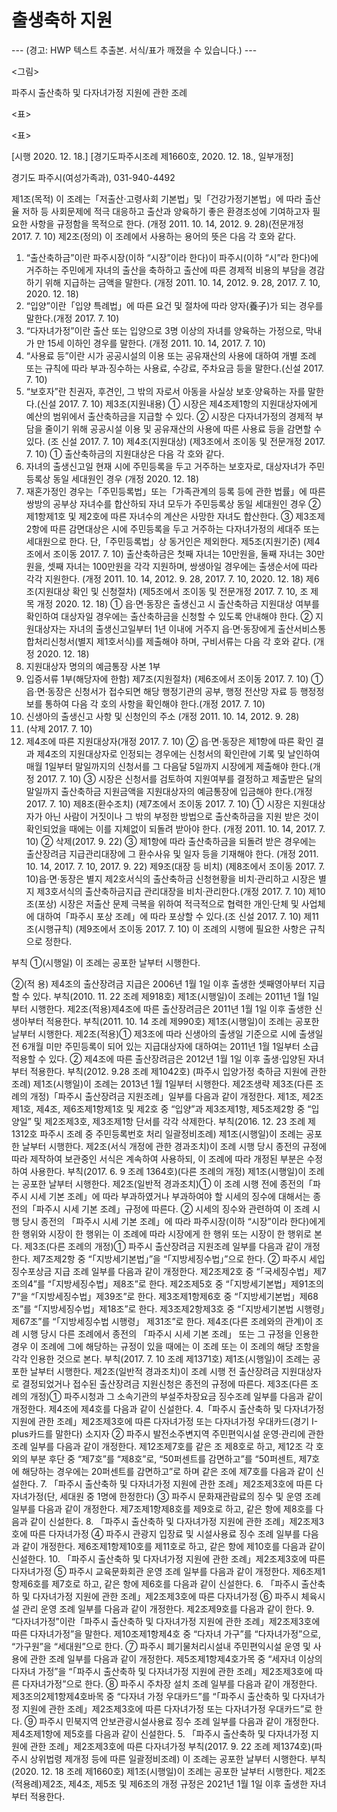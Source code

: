# 출생축하 지원

--- (경고: HWP 텍스트 추출본. 서식/표가 깨졌을 수 있습니다.) ---


<그림>

파주시 출산축하 및 다자녀가정 지원에 관한 조례

<표>




<표>

[시행 2020. 12. 18.] [경기도파주시조례 제1660호, 2020. 12. 18., 일부개정]

경기도 파주시(여성가족과), 031-940-4492

제1조(목적) 이 조례는「저출산·고령사회 기본법」및「건강가정기본법」에 따라 출산율 저하 등 사회문제에 적극 대응하고 출산과 양육하기 좋은 환경조성에 기여하고자 필요한 사항을 규정함을 목적으로 한다. (개정 2011. 10. 14, 2012. 9. 28)(전문개정 2017. 7. 10)
제2조(정의) 이 조례에서 사용하는 용어의 뜻은 다음 각 호와 같다.
  1. “출산축하금”이란 파주시장(이하 “시장”이라 한다)이 파주시(이하 “시”라 한다)에 거주하는 주민에게 자녀의 출산을 축하하고 출산에 따른 경제적 비용의 부담을 경감하기 위해 지급하는 금액을 말한다. (개정 2011. 10. 14, 2012. 9. 28, 2017. 7. 10, 2020. 12. 18)
  2. “입양”이란「입양 특례법」에 따른 요건 및 절차에 따라 양자(養子)가 되는 경우를 말한다.(개정 2017. 7. 10)
  3. “다자녀가정”이란 출산 또는 입양으로 3명 이상의 자녀를 양육하는 가정으로, 막내가 만 15세 이하인 경우를 말한다. (개정 2011. 10. 14, 2017. 7. 10)
  4. “사용료 등”이란 시가 공공시설의 이용 또는 공유재산의 사용에 대하여 개별 조례 또는 규칙에 따라 부과·징수하는 사용료, 수강료, 주차요금 등을 말한다.(신설 2017. 7. 10)
  5. “보호자”란 친권자, 후견인, 그 밖의 자로서 아동을 사실상 보호·양육하는 자를 말한다.(신설 2017. 7. 10)
제3조(지원내용) ① 시장은 제4조제1항의 지원대상자에게 예산의 범위에서 출산축하금을 지급할 수 있다.
  ② 시장은 다자녀가정의 경제적 부담을 줄이기 위해 공공시설 이용 및 공유재산의 사용에 따른 사용료 등을 감면할 수 있다. (조 신설 2017. 7. 10)
제4조(지원대상) (제3조에서 조이동 및 전문개정 2017. 7. 10)
  ① 출산축하금의 지원대상은 다음 각 호와 같다.
  1. 자녀의 출생신고일 현재 시에 주민등록을 두고 거주하는 보호자로, 대상자녀가 주민등록상 동일 세대원인 경우 (개정 2020. 12. 18)
  2. 재혼가정인 경우는「주민등록법」또는「가족관계의 등록 등에 관한 법률」에 따른 쌍방의 공부상 자녀수를 합산하되 자녀 모두가 주민등록상 동일 세대원인 경우
  ② 제1항제1호 및 제2호에 따른 자녀수의 계산은 사망한 자녀도 합산한다.
  ③ 제3조제2항에 따른 감면대상은 시에 주민등록을 두고 거주하는 다자녀가정의 세대주 또는 세대원으로 한다. 단,「주민등록법」상 동거인은 제외한다.
제5조(지원기준) (제4조에서 조이동 2017. 7. 10) 출산축하금은 첫째 자녀는 10만원을, 둘째 자녀는 30만원을, 셋째 자녀는 100만원을 각각 지원하며, 쌍생아일 경우에는 출생순서에 따라 각각 지원한다. (개정 2011. 10. 14, 2012. 9. 28, 2017. 7. 10, 2020. 12. 18)
제6조(지원대상 확인 및 신청절차) (제5조에서 조이동 및 전문개정 2017. 7. 10, 조 제목 개정 2020. 12. 18)
  ① 읍·면·동장은 출생신고 시 출산축하금 지원대상 여부를 확인하여 대상자일 경우에는 출산축하금을 신청할 수 있도록 안내해야 한다.
  ② 지원대상자는 자녀의 출생신고일부터 1년 이내에 거주지 읍·면·동장에게 출산서비스통합처리신청서(별지 제1호서식)를 제출해야 하며, 구비서류는 다음 각 호와 같다. (개정 2020. 12. 18)
  1. 지원대상자 명의의 예금통장 사본 1부
  2. 입증서류 1부(해당자에 한함)
제7조(지원절차) (제6조에서 조이동 2017. 7. 10)
  ① 읍·면·동장은 신청서가 접수되면 해당 행정기관의 공부, 행정 전산망 자료 등 행정정보를 통하여 다음 각 호의 사항을 확인해야 한다.(개정 2017. 7. 10)
  1. 신생아의 출생신고 사항 및 신청인의 주소 (개정 2011. 10. 14, 2012. 9. 28)
  2. (삭제 2017. 7. 10)
  3. 제4조에 따른 지원대상자(개정 2017. 7. 10)
  ② 읍·면·동장은 제1항에 따른 확인 결과 제4조의 지원대상자로 인정되는 경우에는 신청서의 확인란에 기록 및 날인하여 매월 1일부터 말일까지의 신청서를 그 다음달 5일까지 시장에게 제출해야 한다.(개정 2017. 7. 10)
  ③ 시장은 신청서를 검토하여 지원여부를 결정하고 제출받은 달의 말일까지 출산축하금 지원금액을 지원대상자의 예금통장에 입금해야 한다.(개정 2017. 7. 10)
제8조(환수조치) (제7조에서 조이동 2017. 7. 10)
  ① 시장은 지원대상자가 아닌 사람이 거짓이나 그 밖의 부정한 방법으로 출산축하금을 지원 받은 것이 확인되었을 때에는 이를 지체없이 되돌려 받아야 한다. (개정 2011. 10. 14, 2017. 7. 10)
  ② 삭제(2017. 9. 22)
  ③ 제1항에 따라 출산축하금을 되돌려 받은 경우에는 출산장려금 지급관리대장에 그 환수사유 및 일자 등을 기재해야 한다. (개정 2011. 10. 14, 2017. 7. 10, 2017. 9. 22)
제9조(대장 등 비치) (제8조에서 조이동 2017. 7. 10)읍·면·동장은 별지 제2호서식의 출산축하금 신청현황을 비치·관리하고 시장은 별지 제3호서식의 출산축하금지급 관리대장을 비치·관리한다.(개정 2017. 7. 10)
제10조(포상) 시장은 저출산 문제 극복을 위하여 적극적으로 협력한 개인·단체 및 사업체에 대하여「파주시 포상 조례」에 따라 포상할 수 있다.(조 신설 2017. 7. 10)
제11조(시행규칙) (제9조에서 조이동 2017. 7. 10) 이 조례의 시행에 필요한 사항은 규칙으로 정한다.


부칙
  ①(시행일) 이 조례는 공포한 날부터 시행한다.

  ②(적 용) 제4조의 출산장려금 지급은 2006년 1월 1일 이후 출생한 셋째영아부터 지급할 수 있다.
부칙(2010. 11. 22 조례 제918호)
제1조(시행일)이 조례는 2011년 1월 1일부터 시행한다.
제2조(적용)제4조에 따른 출산장려금은 2011년 1월 1일 이후 출생한 신생아부터 적용한다.
부칙(2011. 10. 14 조례 제990호)
제1조(시행일)이 조례는 공포한 날부터 시행한다.
제2조(적용)① 제3조에 따라 신생아의 출생일 기준으로 시에 출생일 전 6개월 미만 주민등록이 되어 있는 지급대상자에 대하여는 2011년 1월 1일부터 소급 적용할 수 있다.
  ② 제4조에 따른 출산장려금은 2012년 1월 1일 이후 출생·입양된 자녀부터 적용한다.
부칙(2012. 9.28 조례 제1042호) (파주시 입양가정 축하금 지원에 관한 조례)
제1조(시행일)이 조례는 2013년 1월 1일부터 시행한다.
제2조생략
제3조(다른 조례의 개정)「파주시 출산장려금 지원조례」일부를 다음과 같이 개정한다.
제1조, 제2조제1호, 제4조, 제6조제1항제1호 및 제2호 중 “입양”과 제3조제1항, 제5조제2항 중 “입양일” 및 제2조제3호, 제3조제1항 단서를 각각 삭제한다.
부칙(2016. 12. 23 조례 제1312호 파주시 조례 중 주민등록번호 처리 일괄정비조례)
제1조(시행일)이 조례는 공포한 날부터 시행한다.
제2조(서식 개정에 관한 경과조치)이 조례 시행 당시 종전의 규정에 따라 제작하여 보관중인 서식은 계속하여 사용하되, 이 조례에 따라 개정된 부분은 수정하여 사용한다.
부칙(2017. 6. 9 조례 1364호)(다른 조례의 개정)
제1조(시행일)이 조례는 공포한 날부터 시행한다.
제2조(일반적 경과조치)① 이 조례 시행 전에 종전의「파주시 시세 기본 조례」에 따라 부과하였거나 부과하여야 할 시세의 징수에 대해서는 종전의「파주시 시세 기본 조례」규정에 따른다.
  ② 시세의 징수와 관련하여 이 조례 시행 당시 종전의 「파주시 시세 기본 조례」에 따라 파주시장(이하 “시장”이라 한다)에게 한 행위와 시장이 한 행위는 이 조례에 따라 시장에게 한 행위 또는 시장이 한 행위로 본다.
제3조(다른 조례의 개정)① 파주시 출산장려금 지원조례 일부를 다음과 같이 개정한다.
제7조제2항 중 “「지방세기본법」”을 “「지방세징수법」”으로 한다.
  ② 파주시 세입징수포상금 지급 조례 일부를 다음과 같이 개정한다.
제2조제2호 중 “「국세징수법」제7조의4”를 “「지방세징수법」제8조”로 한다.
제2조제5호 중 “「지방세기본법」제91조의7”을 “「지방세징수법」제39조”로 한다.
제3조제1항제6호 중 “「지방세기본법」제68조”를 “「지방세징수법」제18조”로 한다.
제3조제2항제3호 중 “「지방세기본법 시행령」제67조”를 “「지방세징수법 시행령」
제31조”로 한다.
제4조(다른 조례와의 관계)이 조례 시행 당시 다른 조례에서 종전의 「파주시 시세 기본 조례」 또는 그 규정을 인용한 경우 이 조례에 그에 해당하는 규정이 있을 때에는 이 조례 또는 이 조례의 해당 조항을 각각 인용한 것으로 본다.
부칙(2017. 7. 10 조례 제1371호)
제1조(시행일)이 조례는 공포한 날부터 시행한다.
제2조(일반적 경과조치)이 조례 시행 전 출산장려금 지원대상자로 결정되었거나 접수된 출산장려금 지원신청은 종전의 규정에 따른다.
제3조(다른 조례의 개정)① 파주시청과 그 소속기관의 부설주차장요금 징수조례 일부를 다음과 같이 개정한다.
제4조에 제4호를 다음과 같이 신설한다.
4.「파주시 출산축하 및 다자녀가정 지원에 관한 조례」제2조제3호에 따른 다자녀가정 또는 다자녀가정 우대카드(경기 I-plus카드를 말한다) 소지자
  ② 파주시 발전소주변지역 주민편익시설 운영·관리에 관한 조례 일부를 다음과 같이 개정한다.
제12조제7호를 같은 조 제8호로 하고, 제12조 각 호 외의 부분 후단 중 “제7호”를 “제8호”로, “50퍼센트를 감면하고”를 “50퍼센트, 제7호에 해당하는 경우에는 20퍼센트를 감면하고”로 하며 같은 조에 제7호를 다음과 같이 신설한다.
7. 「파주시 출산축하 및 다자녀가정 지원에 관한 조례」제2조제3호에 따른 다자녀가정(단, 세대원 중 1명에 한정한다)
  ③ 파주시 문화재관람료의 징수 및 운영 조례 일부를 다음과 같이 개정한다.
제7조제1항제8호를 제9호로 하고, 같은 항에 제8호를 다음과 같이 신설한다.
8. 「파주시 출산축하 및 다자녀가정 지원에 관한 조례」제2조제3호에 따른 다자녀가정
  ④ 파주시 관광지 입장료 및 시설사용료 징수 조례 일부를 다음과 같이 개정한다.
제6조제1항제10호를 제11호로 하고, 같은 항에 제10호를 다음과 같이 신설한다.
10. 「파주시 출산축하 및 다자녀가정 지원에 관한 조례」제2조제3호에 따른 다자녀가정
  ⑤ 파주시 교육문화회관 운영 조례 일부를 다음과 같이 개정한다.
제6조제1항제6호를 제7호로 하고, 같은 항에 제6호를 다음과 같이 신설한다.
6. 「파주시 출산축하 및 다자녀가정 지원에 관한 조례」제2조제3호에 따른 다자녀가정
  ⑥ 파주시 체육시설 관리 운영 조례 일부를 다음과 같이 개정한다.
제2조제9호를 다음과 같이 한다.
9. “다자녀가정”이란「파주시 출산축하 및 다자녀가정 지원에 관한 조례」제2조제3호에 따른 다자녀가정”을 말한다.
제10조제1항제4호 중 “다자녀 가구”를 “다자녀가정”으로, “가구원”을 “세대원”으로 한다.
  ⑦ 파주시 폐기물처리시설내 주민편익시설 운영 및 사용에 관한 조례 일부를 다음과 같이 개정한다.
제5조제1항제4호가목 중 “세자녀 이상의 다자녀 가정”을 “「파주시 출산축하 및 다자녀가정 지원에 관한 조례」제2조제3호에 따른 다자녀가정”으로 한다.
  ⑧ 파주시 주차장 설치 조례 일부를 다음과 같이 개정한다.
제3조의2제1항제4호바목 중 “다자녀 가정 우대카드”를 “「파주시 출산축하 및 다자녀가정 지원에 관한 조례」제2조제3호에 따른 다자녀가정 또는 다자녀가정 우대카드”로 한다.
  ⑨ 파주시 민북지역 안보관광시설사용료 징수 조례 일부를 다음과 같이 개정한다.
제4조제1항에 제5호를 다음과 같이 신설한다.
5. 「파주시 출산축하 및 다자녀가정 지원에 관한 조례」제2조제3호에 따른 다자녀가정
부칙(2017. 9. 22 조례 제1374호)(파주시 상위법령 제개정 등에 따른 일괄정비조례)
이 조례는 공포한 날부터 시행한다.
부칙(2020. 12. 18 조례 제1660호)
제1조(시행일)이 조례는 공포한 날부터 시행한다.
제2조(적용례)제2조, 제4조, 제5조 및 제6조의 개정 규정은 2021년 1월 1일 이후 출생한 자녀부터 적용한다.
